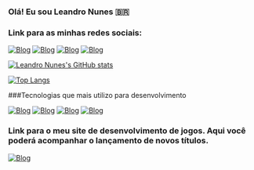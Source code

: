 
### Olá! Eu sou Leandro Nunes :brazil:

### Link para as minhas redes sociais:
[![Blog](https://img.shields.io/badge/LinkedIn-0077B5?style=for-the-badge&logo=linkedin&logoColor=white)](https://www.linkedin.com/in/leandro-nunes-03235b218/)
[![Blog](https://img.shields.io/badge/Instagram-E4405F?style=for-the-badge&logo=instagram&logoColor=white)](https://www.instagram.com/leo.f.nunes/)
[![Blog](https://img.shields.io/badge/Facebook-1877F2?style=for-the-badge&logo=facebook&logoColor=white)](https://www.facebook.com/profile.php?id=100069940194110)
[![Blog](https://img.shields.io/badge/YouTube-FF0000?style=for-the-badge&logo=youtube&logoColor=white)](https://www.youtube.com/channel/UCBLlVuU7ot-p13jLk_h_xMA)

[![Leandro Nunes's GitHub stats](https://github-readme-stats.vercel.app/api?username=TH3C0MPUT3RN3RD&show_icons=true&theme=radical)]()

[![Top Langs](https://github-readme-stats.vercel.app/api/top-langs/?username=TH3C0MPUT3RN3RD&layout=compact)](https://github.com/anuraghazra/github-readme-stats)

###Tecnologias que mais utilizo para desenvolvimento

[![Blog](https://img.shields.io/badge/HTML5-E34F26?style=for-the-badge&logo=html5&logoColor=white)]()
[![Blog](https://img.shields.io/badge/CSS3-1572B6?style=for-the-badge&logo=css3&logoColor=white)]()
[![Blog](https://img.shields.io/badge/JavaScript-F7DF1E?style=for-the-badge&logo=javascript&logoColor=black)]()
[![Blog](https://img.shields.io/badge/Bootstrap-563D7C?style=for-the-badge&logo=bootstrap&logoColor=white)]()

### Link para o meu site de desenvolvimento de jogos. Aqui você poderá acompanhar o lançamento de novos títulos.

[![Blog](https://img.shields.io/badge/1337Games.ga-yes-green.svg)](https://www.1337games.ga/)
